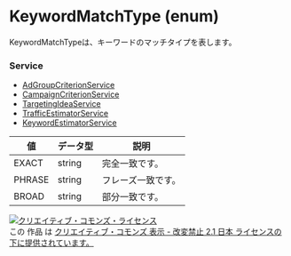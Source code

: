# KeywordMatchType (enum)
KeywordMatchTypeは、キーワードのマッチタイプを表します。
### Service
+ [AdGroupCriterionService](../services/AdGroupCriterionService.md)
+ [CampaignCriterionService](../services/CampaignCriterionService.md)
+ [TargetingIdeaService](../services/TargetingIdeaService.md)
+ [TrafficEstimatorService](../services/TrafficEstimatorService.md)
+ [KeywordEstimatorService](../services/KeywordEstimatorService.md)

| 値 | データ型 | 説明 | 
|---|---|---|
| EXACT| string| 完全一致です。 |
| PHRASE| string| フレーズ一致です。 |
| BROAD| string| 部分一致です。 |
<a rel="license" href="http://creativecommons.org/licenses/by-nd/2.1/jp/"><img alt="クリエイティブ・コモンズ・ライセンス" style="border-width:0" src="https://i.creativecommons.org/l/by-nd/2.1/jp/88x31.png" /></a><br />この 作品 は <a rel="license" href="http://creativecommons.org/licenses/by-nd/2.1/jp/">クリエイティブ・コモンズ 表示 - 改変禁止 2.1 日本 ライセンスの下に提供されています。</a>
